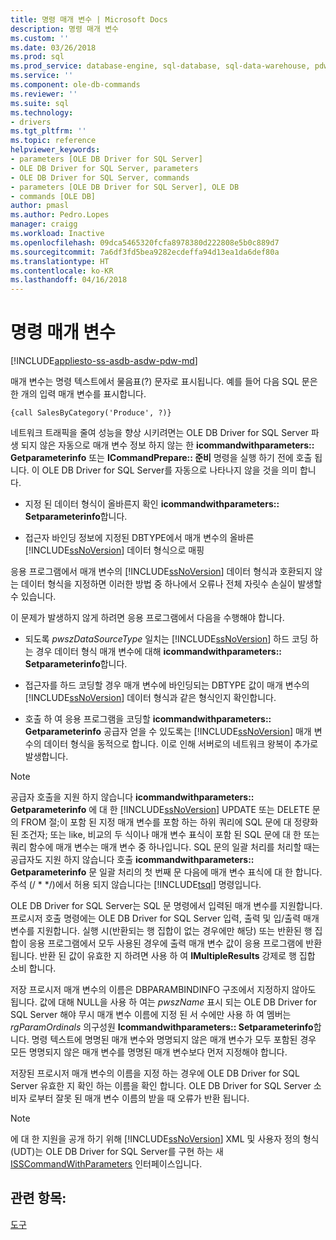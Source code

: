 ```yaml
---
title: 명령 매개 변수 | Microsoft Docs
description: 명령 매개 변수
ms.custom: ''
ms.date: 03/26/2018
ms.prod: sql
ms.prod_service: database-engine, sql-database, sql-data-warehouse, pdw
ms.service: ''
ms.component: ole-db-commands
ms.reviewer: ''
ms.suite: sql
ms.technology:
- drivers
ms.tgt_pltfrm: ''
ms.topic: reference
helpviewer_keywords:
- parameters [OLE DB Driver for SQL Server]
- OLE DB Driver for SQL Server, parameters
- OLE DB Driver for SQL Server, commands
- parameters [OLE DB Driver for SQL Server], OLE DB
- commands [OLE DB]
author: pmasl
ms.author: Pedro.Lopes
manager: craigg
ms.workload: Inactive
ms.openlocfilehash: 09dca5465320fcfa8978380d222808e5b0c889d7
ms.sourcegitcommit: 7a6df3fd5bea9282ecdeffa94d13ea1da6def80a
ms.translationtype: HT
ms.contentlocale: ko-KR
ms.lasthandoff: 04/16/2018
---
```

# <a name="command-parameters"></a>명령 매개 변수
[!INCLUDE[appliesto-ss-asdb-asdw-pdw-md](../../../includes/appliesto-ss-asdb-asdw-pdw-md.md)]

  매개 변수는 명령 텍스트에서 물음표(?) 문자로 표시됩니다. 예를 들어 다음 SQL 문은 한 개의 입력 매개 변수를 표시합니다.  
  
```  
{call SalesByCategory('Produce', ?)}  
```  
  
 네트워크 트래픽을 줄여 성능을 향상 시키려면는 OLE DB Driver for SQL Server 파생 되지 않은 자동으로 매개 변수 정보 하지 않는 한 **icommandwithparameters:: Getparameterinfo** 또는 **ICommandPrepare:: 준비** 명령을 실행 하기 전에 호출 됩니다. 이 OLE DB Driver for SQL Server를 자동으로 나타나지 않을 것을 의미 합니다.  
  
-   지정 된 데이터 형식이 올바른지 확인 **icommandwithparameters:: Setparameterinfo**합니다.  
  
-   접근자 바인딩 정보에 지정된 DBTYPE에서 매개 변수의 올바른 [!INCLUDE[ssNoVersion](../../../includes/ssnoversion-md.md)] 데이터 형식으로 매핑  
  
 응용 프로그램에서 매개 변수의 [!INCLUDE[ssNoVersion](../../../includes/ssnoversion-md.md)] 데이터 형식과 호환되지 않는 데이터 형식을 지정하면 이러한 방법 중 하나에서 오류나 전체 자릿수 손실이 발생할 수 있습니다.  
  
 이 문제가 발생하지 않게 하려면 응용 프로그램에서 다음을 수행해야 합니다.  
  
-   되도록 *pwszDataSourceType* 일치는 [!INCLUDE[ssNoVersion](../../../includes/ssnoversion-md.md)] 하드 코딩 하는 경우 데이터 형식 매개 변수에 대해 **icommandwithparameters:: Setparameterinfo**합니다.  
  
-   접근자를 하드 코딩할 경우 매개 변수에 바인딩되는 DBTYPE 값이 매개 변수의 [!INCLUDE[ssNoVersion](../../../includes/ssnoversion-md.md)] 데이터 형식과 같은 형식인지 확인합니다.  
  
-   호출 하 여 응용 프로그램을 코딩할 **icommandwithparameters:: Getparameterinfo** 공급자 얻을 수 있도록는 [!INCLUDE[ssNoVersion](../../../includes/ssnoversion-md.md)] 매개 변수의 데이터 형식을 동적으로 합니다. 이로 인해 서버로의 네트워크 왕복이 추가로 발생합니다.  
  
> [!NOTE]  
>  공급자 호출을 지원 하지 않습니다 **icommandwithparameters:: Getparameterinfo** 에 대 한 [!INCLUDE[ssNoVersion](../../../includes/ssnoversion-md.md)] UPDATE 또는 DELETE 문의 FROM 절;이 포함 된 지정 매개 변수를 포함 하는 하위 쿼리에 SQL 문에 대 정량화 된 조건자; 또는 like, 비교의 두 식이나 매개 변수 표식이 포함 된 SQL 문에 대 한 또는 쿼리 함수에 매개 변수는 매개 변수 중 하나입니다. SQL 문의 일괄 처리를 처리할 때는 공급자도 지원 하지 않습니다 호출 **icommandwithparameters:: Getparameterinfo** 문 일괄 처리의 첫 번째 문 다음에 매개 변수 표식에 대 한 합니다. 주석 (/ * \*/)에서 허용 되지 않습니다는 [!INCLUDE[tsql](../../../includes/tsql-md.md)] 명령입니다.  
  
 OLE DB Driver for SQL Server는 SQL 문 명령에서 입력된 매개 변수를 지원합니다. 프로시저 호출 명령에는 OLE DB Driver for SQL Server 입력, 출력 및 입/출력 매개 변수를 지원합니다. 실행 시(반환되는 행 집합이 없는 경우에만 해당) 또는 반환된 행 집합이 응용 프로그램에서 모두 사용된 경우에 출력 매개 변수 값이 응용 프로그램에 반환됩니다. 반환 된 값이 유효한 지 하려면 사용 하 여 **IMultipleResults** 강제로 행 집합 소비 합니다.  
  
 저장 프로시저 매개 변수의 이름은 DBPARAMBINDINFO 구조에서 지정하지 않아도 됩니다. 값에 대해 NULL을 사용 하 여는 *pwszName* 표시 되는 OLE DB Driver for SQL Server 해야 무시 매개 변수 이름에 지정 된 서 수에만 사용 하 여 멤버는 *rgParamOrdinals* 의구성원 **Icommandwithparameters:: Setparameterinfo**합니다. 명령 텍스트에 명명된 매개 변수와 명명되지 않은 매개 변수가 모두 포함된 경우 모든 명명되지 않은 매개 변수를 명명된 매개 변수보다 먼저 지정해야 합니다.  
  
 저장된 프로시저 매개 변수의 이름을 지정 하는 경우에 OLE DB Driver for SQL Server 유효한 지 확인 하는 이름을 확인 합니다. OLE DB Driver for SQL Server 소비자 로부터 잘못 된 매개 변수 이름의 받을 때 오류가 반환 됩니다.  
  
> [!NOTE]  
>  에 대 한 지원을 공개 하기 위해 [!INCLUDE[ssNoVersion](../../../includes/ssnoversion-md.md)] XML 및 사용자 정의 형식 (UDT)는 OLE DB Driver for SQL Server를 구현 하는 새 [ISSCommandWithParameters](../../oledb/ole-db-interfaces/isscommandwithparameters-ole-db.md) 인터페이스입니다.  
  
## <a name="see-also"></a>관련 항목:  
 [도구](../../oledb/ole-db-commands/commands.md)  
  
  
